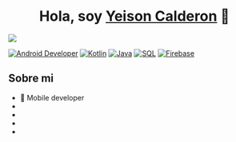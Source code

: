 <div align="center">
<h1 align="center">Hola, soy <a href="https://www.linkedin.com/in/yeisoncalderon/">Yeison Calderon</a> 👋</h1>
</div>
<img src="https://i.imgur.com/9ZMsDrN.png"> 

[![Android Developer](https://img.shields.io/badge/Mobile%20developer-orange)](https://www.linkedin.com/in/yeisoncalderon/)
[![Kotlin](https://img.shields.io/badge/Kotlin-green)](https://www.linkedin.com/in/yeisoncalderon/)
[![Java](https://img.shields.io/badge/Java-blue)](https://www.linkedin.com/in/yeisoncalderon/)
[![SQL](https://img.shields.io/badge/SQL-red)](https://www.linkedin.com/in/yeisoncalderon/)
[![Firebase](https://img.shields.io/badge/Firebase-yellow)](https://www.linkedin.com/in/yeisoncalderon/)

## Sobre mi

- 📲 Mobile developer
- 
- 
- 
- 
<br>


<!--
**Sonyei888/Sonyei888** is a ✨ _special_ ✨ repository because its `README.md` (this file) appears on your GitHub profile.

Here are some ideas to get you started:

- 🔭 I’m currently working on ...
- 🌱 I’m currently learning ...
- 👯 I’m looking to collaborate on ...
- 🤔 I’m looking for help with ...
- 💬 Ask me about ...
- 📫 How to reach me: ...
- 😄 Pronouns: ...
- ⚡ Fun fact: ...
-->
